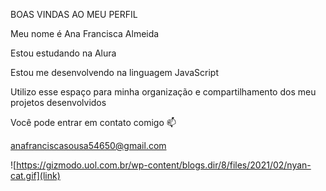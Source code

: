 BOAS VINDAS AO MEU PERFIL

Meu nome é Ana Francisca Almeida

Estou estudando na Alura

Estou me desenvolvendo na linguagem JavaScript

Utilizo esse espaço para minha organização e compartilhamento dos meu projetos desenvolvidos

Você pode entrar em contato comigo 📫

anafranciscasousa54650@gmail.com

![https://gizmodo.uol.com.br/wp-content/blogs.dir/8/files/2021/02/nyan-cat.gif](link)
